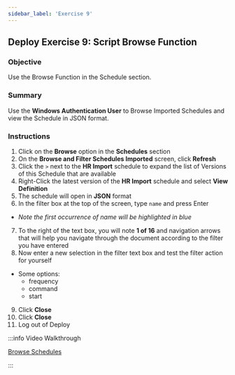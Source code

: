 ```yaml
---
sidebar_label: 'Exercise 9'
---
```


## Deploy Exercise 9: Script Browse Function

### Objective

Use the Browse Function in the Schedule section.

### Summary

Use the **Windows Authentication User** to Browse Imported Schedules and view the Schedule in JSON format.

### Instructions

1.	Click on the **Browse** option in the **Schedules** section  
2. On the **Browse and Filter Schedules Imported** screen, click **Refresh**
3. Click the ```>``` next to the **HR Import** schedule to expand the list of Versions of this Schedule that are available
4.	Right-Click the latest version of the **HR Import** schedule and select **View Definition**
5.	The schedule will open in **JSON** format
6.	In the filter box at the top of the screen, type ```name``` and press Enter 
  * _Note the first occurrence of name will be highlighted in blue_
7. To the right of the text box, you will note **1 of 16** and navigation arrows that will help you navigate through the document according to the filter you have entered
8.	Now enter a new selection in the filter text box and test the filter action for yourself
  * Some options:
    * frequency
    * command
    * start
9.	Click **Close**
10.	Click **Close**
11. Log out of Deploy

:::info Video Walkthrough

[Browse Schedules](../static/imgdeploy/Deploy_BrowseSchedules.mp4)

:::